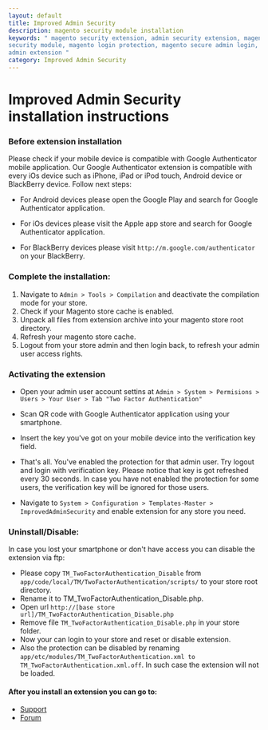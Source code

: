 ```yaml
---
layout: default
title: Improved Admin Security
description: magento security module installation
keywords: " magento security extension, admin security extension, magento
security module, magento login protection, magento secure admin login, magento
admin extension "
category: Improved Admin Security
---
```


# Improved Admin Security installation instructions

### Before extension installation

Please check if your mobile device is compatible with Google Authenticator
mobile application. Our Google Authenticator extension is compatible with every
iOs device such as iPhone, iPad or iPod touch, Android device or BlackBerry
device. Follow next steps:

* For Android devices please open the Google Play and search for Google
Authenticator application.

* For iOs devices please visit the Apple app store and search for Google
Authenticator application.

* For BlackBerry devices please visit `http://m.google.com/authenticator` on
your BlackBerry.

### Complete the installation:

1. Navigate to `Admin > Tools > Compilation` and deactivate the compilation
mode for your store.
2. Check if your Magento store cache is enabled.
3. Unpack all files from extension archive into your magento store root directory.
4. Refresh your magento store cache.
5. Logout from your store admin and then login back, to refresh your admin user
access rights.

### Activating the extension

* Open your admin user account settins at `Admin > System > Permisions > Users >
Your User > Tab "Two Factor Authentication"`

* Scan QR code with Google Authenticator application using your smartphone.

* Insert the key you've got on your mobile device into the verification key field.

* That's all. You've enabled the protection for that admin user. Try logout
and login with verification key. Please notice that key is got refreshed every
30 seconds. In case you have not enabled the protection for some users, the
verification key will be ignored for those users.

* Navigate to `System > Configuration > Templates-Master > ImprovedAdminSecurity`
and enable extension for any store you need.

### Uninstall/Disable:

In case you lost your smartphone or don't have access you can disable the
extension via ftp:

* Please copy `TM_TwoFactorAuthentication_Disable` from `app/code/local/TM/TwoFactorAuthentication/scripts/` to your store root directory.
* Rename it to TM_TwoFactorAuthentication_Disable.php.
* Open url `http://[base store url]/TM_TwoFactorAuthentication_Disable.php`
* Remove file `TM_TwoFactorAuthentication_Disable.php` in your store folder.
* Now your can login to your store and reset or disable extension.
* Also the protection can be disabled by renaming `app/etc/modules/TM_TwoFactorAuthentication.xml to TM_TwoFactorAuthentication.xml.off`. In such case the extension will not be loaded.

#### After you install an extension you can go to:

* [Support](https://swissuplabs.com/contacts/)
* [Forum](https://swissuplabs.com/magento-forum/)
